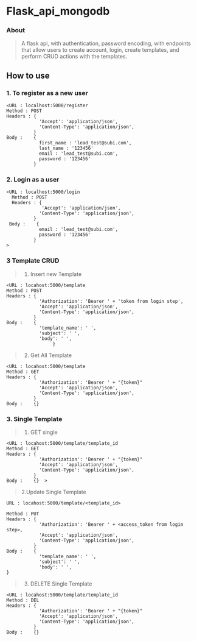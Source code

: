 # Flask_api_mongodb

### About

> A flask api, with authentication, password encoding, with endpoints that allow users to create account, login, create templates, and perform CRUD actions with the templates.

## How to use

### 1. To register as a new user 
    
    <URL : localhost:5000/register
    Method : POST
    Headers : {
                'Accept': 'application/json',
                'Content-Type': 'application/json',          
              }
    Body :    {
                first_name : 'lead_test@subi.com',
                last_name : '123456'
                email : 'lead_test@subi.com',
                password : '123456'
              }
>

### 2. Login as a user

    <URL : localhost:5000/login
      Method : POST
      Headers : {
                 'Accept': 'application/json',
                'Content-Type': 'application/json',          
              }
     Body :    {
                email : 'lead_test@subi.com',
                password : '123456'
              }  
    > 


### 3 Template CRUD
    
> 1. Insert new Template

    <URL : locahost:5000/template
    Method : POST
    Headers : {
                'Authorization': 'Bearer ' + 'token from login step',
                'Accept': 'application/json',
                'Content-Type': 'application/json',          
              }
    Body :    {
                'template_name': ' ',
                'subject': ' ',
                'body': ' ',
                     }  
>
    
> 2. Get All Template

    <URL : locahost:5000/template  
    Method : GET
    Headers : {
                'Authorization': 'Bearer ' + "{token}"
                'Accept': 'application/json',
                'Content-Type': 'application/json',          
              }
    Body :    {}      


### 3. Single Template
> 1. GET single

    <URL : locahost:5000/template/template_id
    Method : GET
    Headers : {
                'Authorization': 'Bearer ' + "{token}"
                'Accept': 'application/json',
                'Content-Type': 'application/json',          
              }
    Body :    {}  >

>2.Update Single Template

    URL : locahost:5000/template/<template_id>
    
    Method : PUT
    Headers : {
                'Authorization': 'Bearer ' + <access_token from login step>,
                'Accept': 'application/json',
                'Content-Type': 'application/json',          
              }
    Body :    {
                'template_name': ' ',
                'subject': ' ',
                'body': ' ',
    }   

 > 3. DELETE Single Template
    
    <URL : locahost:5000/template/template_id
    Method : DEL
    Headers : {
                'Authorization': 'Bearer ' + "{token}"
                'Accept': 'application/json',
                'Content-Type': 'application/json',          
              }
    Body :    {}                  

>
